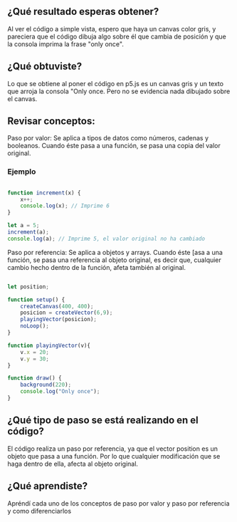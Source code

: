## ¿Qué resultado esperas obtener?

Al ver el código a simple vista, espero que haya un canvas color gris, y pareciera que el código dibuja algo sobre él 
que cambia de posición y que la consola imprima la frase "only once". 

## ¿Qué obtuviste?

Lo que se obtiene al poner el código en p5.js es un canvas gris y un texto que arroja la consola "Only once. Pero no 
se evidencia nada dibujado sobre el canvas.

## Revisar conceptos:

Paso por valor: Se aplica a tipos de datos como números, cadenas y booleanos. Cuando éste pasa a una función, se pasa 
una copia del valor original.

### Ejemplo

```javascript

function increment(x) {
    x++;
    console.log(x); // Imprime 6
}

let a = 5;
increment(a);
console.log(a); // Imprime 5, el valor original no ha cambiado

``` 

Paso por referencia: Se aplica a objetos y arrays. Cuando éste [asa a una función, se pasa una referencia al objeto original,
es decir que, cualquier cambio hecho dentro de la función, afeta también al original.

```javascript

let position;

function setup() {
    createCanvas(400, 400);
    posicion = createVector(6,9);
    playingVector(posicion);
    noLoop();
}

function playingVector(v){
    v.x = 20;
    v.y = 30;
}

function draw() {
    background(220);
    console.log("Only once");
}

```

## ¿Qué tipo de paso se está realizando en el código? 

El código realiza un paso por referencia, ya que el vector position es un objeto que pasa a una función. Por lo que cualquier 
modificación que se haga dentro de ella, afecta al objeto original. 

## ¿Qué aprendiste? 

Apréndí cada uno de los conceptos de paso por valor y paso por referencia y como diferenciarlos
